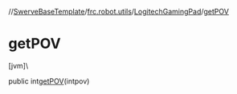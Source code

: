 //[SwerveBaseTemplate](../../../index.md)/[frc.robot.utils](../index.md)/[LogitechGamingPad](index.md)/[getPOV](get-p-o-v.md)

# getPOV

[jvm]\

public int[getPOV](get-p-o-v.md)(intpov)
